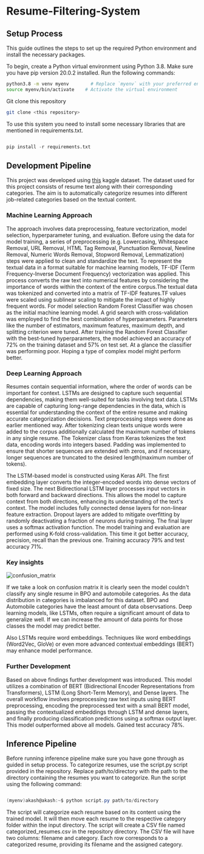 # Resume-Filtering-System

## Setup Process

This guide outlines the steps to set up the required Python environment and install the necessary packages.

To begin, create a Python virtual environment using Python 3.8. Make sure you have pip version 20.0.2 installed. Run the following commands:

```bash
python3.8 -m venv myenv        # Replace `myenv` with your preferred environment name
source myenv/bin/activate    # Activate the virtual environment
```
Git clone this repository
```bash
git clone <this repository>
```
To use this system you need to install some necessary libraries that are mentioned in requirements.txt.
```python

pip install -r requirements.txt

```
## Development Pipeline
This project was developed using [this](https://www.kaggle.com/datasets/snehaanbhawal/resume-dataset) kaggle dataset. The dataset used for this project consists of resume text along with their corresponding categories. The aim is to automatically categorize resumes into different job-related categories based on the textual content. 
### Machine Learning Approach
The approach involves data preprocessing, feature vectorization, model selection, hyperparameter tuning, and evaluation. Before using the data for model training, a series of preprocessing (e.g. Lowercasing, Whitespace Removal, URL Removal, HTML Tag Removal, Punctuation Removal, Newline Removal, Numeric Words Removal, Stopword Removal, Lemmatization) steps were applied to clean and standardize the text. To represent the textual data in a format suitable for machine learning models, TF-IDF (Term Frequency-Inverse Document Frequency) vectorization was applied. This process converts the raw text into numerical features by considering the importance of words within the context of the entire corpus.The textual data was tokenized and converted into a matrix of TF-IDF features.TF values were scaled using sublinear scaling to mitigate the impact of highly frequent words. For model selection Random Forest Classifier was chosen as the initial machine learning model. A grid search with cross-validation was employed to find the best combination of hyperparameters. Parameters like the number of estimators, maximum features, maximum depth, and splitting criterion were tuned. After training the Random Forest Classifier with the best-tuned hyperparameters, the model achieved an accuracy of 72% on the training dataset and 57% on test set.
At a glance the classifier was performing poor. Hoping a type of complex model might perform better.

### Deep Learning Approach

Resumes contain sequential information, where the order of words can be important for context. LSTMs are designed to capture such sequential dependencies, making them well-suited for tasks involving text data. LSTMs are capable of capturing long-range dependencies in the data, which is essential for understanding the context of the entire resume and making accurate categorization decisions. Text preprocessing steps were done as earlier mentioned way. After tokenizing clean texts unique words were added to the corpus additionally calculated the maximum number of tokens in any single resume. The Tokenizer class from Keras tokenizes the text data, encoding words into integers based. Padding was implemented to ensure that shorter sequences are extended with zeros, and if necessary, longer sequences are truncated to the desired length(maximum number of tokens). 


The LSTM-based model is constructed using Keras API. The first embedding layer converts the integer-encoded words into dense vectors of fixed size. The next Bidirectional LSTM layer processes input vectors in both forward and backward directions. This allows the model to capture context from both directions, enhancing its understanding of the text's context. The model includes fully connected dense layers for non-linear feature extraction. Dropout layers are added to mitigate overfitting by randomly deactivating a fraction of neurons during training. The final layer uses a softmax activation function. The model training and evaluation are performed using K-fold cross-validation.
This time it got better accuracy, precision, recall than the previous one. Training accuracy 79% and test accuracy 71%. 

### Key insights
![confusion_matrix](https://github.com/Akash-Rayhan/Resume-Filtering-System/assets/40039916/a3f06fd6-c198-4195-9d2c-388c446a5ee6)


If we take a look on confusion matrix it is clearly seen the model couldn't classify any single resume in BPO and automobile categories. As the data distribution in categories is imbalanced for this dataset. BPO and Automobile categories have the least amount of data observsations. Deep learning models, like LSTMs, often require a significant amount of data to generalize well. If we can increase the amount of data points for those classes the model may predict better.


Also LSTMs require word embeddings. Techniques like word embeddings (Word2Vec, GloVe) or even more advanced contextual embeddings (BERT) may enhance model performance. 

### Further Development

Based on above findings further development was introduced. This model utilizes a combination of BERT (Bidirectional Encoder Representations from Transformers), LSTM (Long Short-Term Memory), and Dense layers. The overall workflow involves preprocessing raw text inputs using BERT preprocessing, encoding the preprocessed text with a small BERT model, passing the contextualized embeddings through LSTM and dense layers, and finally producing classification predictions using a softmax output layer. This model outperformed above all models. Gained test accuracy 78%.


## Inference Pipeline
 Before running inference pipeline make sure you have gone through as guided in setup process.
 To categorize resumes, use the script.py script provided in the repository. Replace path/to/directory with the path to the directory containing the resumes you want to categorize.
 Run the script using the following command:
 ```powershell

(myenv)akash@akash:~$ python script.py path/to/directory

```

The script will categorize each resume based on its content using the trained model. It will then move each resume to the respective category folder within the input directory. The script will create a CSV file named categorized_resumes.csv in the repository directory. The CSV file will have two columns: filename and category.  Each row corresponds to a categorized resume, providing its filename and the assigned category.

